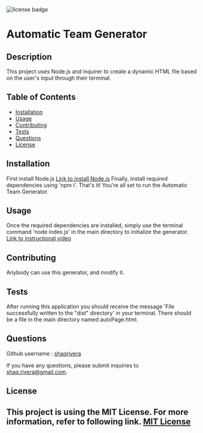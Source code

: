 ![license badge](https://img.shields.io/badge/license-MIT_License-blue)
  # Automatic Team Generator
  ## Description
  This project uses Node.js and inquirer to create a dynamic HTML file based on the user's input through their terminal.
  ## Table of Contents
  - [Installation](#installation)
  - [Usage](#usage)
  - [Contributing](#contributing)
  - [Tests](#tests)
  - [Questions](#questions)
  - [License](#license)
  ## Installation
  First install Node.js <a href="https://nodejs.org/en/download/" target="_blank">Link to install Node.js</a> Finally, install required dependencies using 'npm i'. That's it! You're all set to run the Automatic Team Generator.
  ## Usage
  Once the required dependencies are installed, simply use the terminal command 'node index.js' in the main directory to initialize the generator.
  <a href="https://drive.google.com/file/d/1lWuDMA6Tsk-qQZAJk_fTe1uJTVvZU1hu/view?usp=sharing" target="_blank">Link to instructional video</a>
  ## Contributing
  Anybody can use this generator, and modify it.
  ## Tests
  After running this application you should receive the message 'File successfully written to the "dist" directory' in your terminal. There should be a file in the main directory named autoPage.html.
  
  ## Questions
  Github username : <a href="https://github.com/shaqrivera" target="_blank">shaqrivera</a>
  
  If you have any questions, please submit inquiries to shaq.rivera@gmail.com.
  
  ## License
  This project is using the MIT License. For more information, refer to following link.
    [MIT License](https://spdx.org/licenses/MIT.htm)
  ---